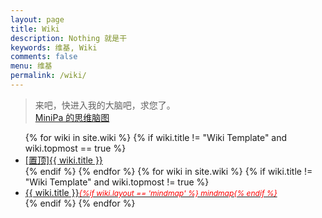 ```yaml
---
layout: page
title: Wiki
description: Nothing 就是干
keywords: 维基, Wiki
comments: false
menu: 维基
permalink: /wiki/
---
```


> 来吧，快进入我的大脑吧，求您了。  
[MiniPa 的思维脑图](http://naotu.baidu.com/file/7e660fc1ceda778ca591adaba6f7cdcb?token=5f13b5f65ac59922)


<ul class="listing">
{% for wiki in site.wiki %}
{% if wiki.title != "Wiki Template" and wiki.topmost == true %}
<li class="listing-item"><a href="{{ site.url }}{{ wiki.url }}"><span class="top-most-flag">[置顶]</span>{{ wiki.title }}</a></li>
{% endif %}
{% endfor %}
{% for wiki in site.wiki %}
{% if wiki.title != "Wiki Template" and wiki.topmost != true %}
<li class="listing-item"><a href="{{ site.url }}{{ wiki.url }}">{{ wiki.title }}<span style="font-size:12px;color:red;font-style:italic;">{%if wiki.layout == 'mindmap' %}  mindmap{% endif %}</span></a></li>
{% endif %}
{% endfor %}
</ul>
